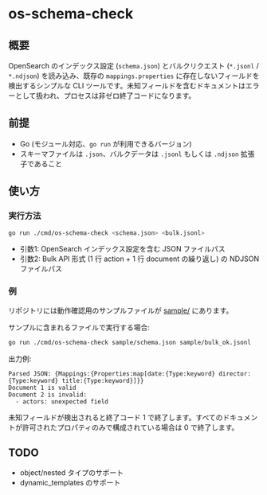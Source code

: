 # os-schema-check

## 概要

OpenSearch のインデックス設定 (`schema.json`) とバルクリクエスト (`*.jsonl` / `*.ndjson`) を読み込み、既存の `mappings.properties` に存在しないフィールドを検出するシンプルな CLI ツールです。未知フィールドを含むドキュメントはエラーとして扱われ、プロセスは非ゼロ終了コードになります。

## 前提

- Go (モジュール対応、`go run` が利用できるバージョン)
- スキーマファイルは `.json`、バルクデータは `.jsonl` もしくは `.ndjson` 拡張子であること

## 使い方

### 実行方法

```bash
go run ./cmd/os-schema-check <schema.json> <bulk.jsonl>
```

- 引数1: OpenSearch インデックス設定を含む JSON ファイルパス
- 引数2: Bulk API 形式 (1 行 action + 1 行 document の繰り返し) の NDJSON ファイルパス


### 例

リポジトリには動作確認用のサンプルファイルが [sample/](sample) にあります。

サンプルに含まれるファイルで実行する場合:

```bash
go run ./cmd/os-schema-check sample/schema.json sample/bulk_ok.jsonl
```

出力例:

```
Parsed JSON: {Mappings:{Properties:map[date:{Type:keyword} director:{Type:keyword} title:{Type:keyword}]}}
Document 1 is valid
Document 2 is invalid:
  - actors: unexpected field
```

未知フィールドが検出されると終了コード 1 で終了します。すべてのドキュメントが許可されたプロパティのみで構成されている場合は 0 で終了します。

## TODO

- object/nested タイプのサポート
- dynamic_templates のサポート

